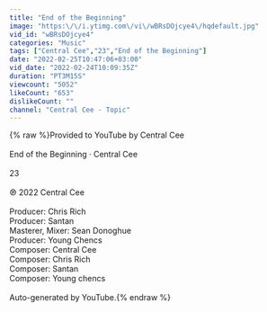 ```yaml
---
title: "End of the Beginning"
image: "https:\/\/i.ytimg.com\/vi\/wBRsDOjcye4\/hqdefault.jpg"
vid_id: "wBRsDOjcye4"
categories: "Music"
tags: ["Central Cee","23","End of the Beginning"]
date: "2022-02-25T10:47:06+03:00"
vid_date: "2022-02-24T10:09:35Z"
duration: "PT3M15S"
viewcount: "5052"
likeCount: "653"
dislikeCount: ""
channel: "Central Cee - Topic"
---
```

{% raw %}Provided to YouTube by Central Cee<br /><br />End of the Beginning · Central Cee<br /><br />23<br /><br />℗ 2022 Central Cee<br /><br />Producer: Chris Rich<br />Producer: Santan<br />Masterer, Mixer: Sean Donoghue<br />Producer: Young Chencs<br />Composer: Central Cee<br />Composer: Chris Rich<br />Composer: Santan<br />Composer: Young chencs<br /><br />Auto-generated by YouTube.{% endraw %}
